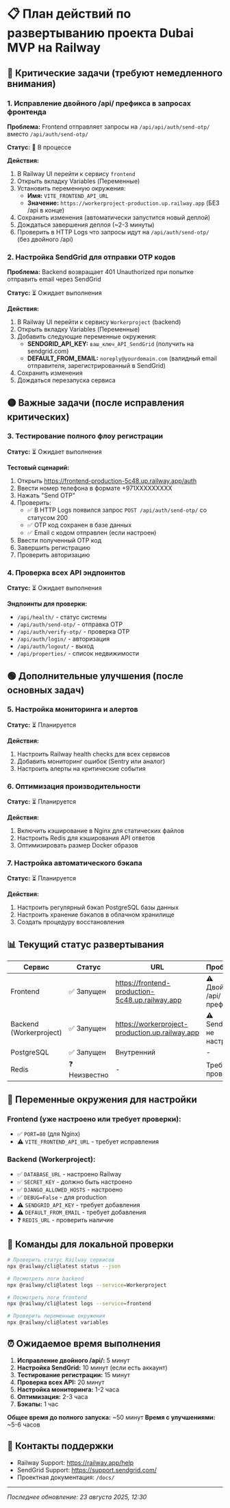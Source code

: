 # 📋 План действий по развертыванию проекта Dubai MVP на Railway

## 🔴 Критические задачи (требуют немедленного внимания)

### 1. Исправление двойного /api/ префикса в запросах фронтенда
**Проблема:** Frontend отправляет запросы на `/api/api/auth/send-otp/` вместо `/api/auth/send-otp/`

**Статус:** 🔄 В процессе

**Действия:**
1. В Railway UI перейти к сервису `frontend`
2. Открыть вкладку Variables (Переменные)
3. Установить переменную окружения:
   - **Имя:** `VITE_FRONTEND_API_URL`
   - **Значение:** `https://workerproject-production.up.railway.app` (БЕЗ /api в конце)
4. Сохранить изменения (автоматически запустится новый деплой)
5. Дождаться завершения деплоя (~2-3 минуты)
6. Проверить в HTTP Logs что запросы идут на `/api/auth/send-otp/` (без двойного /api)

### 2. Настройка SendGrid для отправки OTP кодов
**Проблема:** Backend возвращает 401 Unauthorized при попытке отправить email через SendGrid

**Статус:** ⏳ Ожидает выполнения

**Действия:**
1. В Railway UI перейти к сервису `Workerproject` (backend)
2. Открыть вкладку Variables (Переменные)
3. Добавить следующие переменные окружения:
   - **SENDGRID_API_KEY:** `ваш_ключ_API_SendGrid` (получить на sendgrid.com)
   - **DEFAULT_FROM_EMAIL:** `noreply@yourdomain.com` (валидный email отправителя, зарегистрированный в SendGrid)
4. Сохранить изменения
5. Дождаться перезапуска сервиса

## 🟡 Важные задачи (после исправления критических)

### 3. Тестирование полного флоу регистрации
**Статус:** ⏳ Ожидает выполнения

**Тестовый сценарий:**
1. Открыть https://frontend-production-5c48.up.railway.app/auth
2. Ввести номер телефона в формате +971XXXXXXXXX
3. Нажать "Send OTP"
4. Проверить:
   - ✅ В HTTP Logs появился запрос `POST /api/auth/send-otp/` со статусом 200
   - ✅ OTP код сохранен в базе данных
   - ✅ Email с кодом отправлен (если настроен)
5. Ввести полученный OTP код
6. Завершить регистрацию
7. Проверить авторизацию

### 4. Проверка всех API эндпоинтов
**Статус:** ⏳ Ожидает выполнения

**Эндпоинты для проверки:**
- `/api/health/` - статус системы
- `/api/auth/send-otp/` - отправка OTP
- `/api/auth/verify-otp/` - проверка OTP
- `/api/auth/login/` - авторизация
- `/api/auth/logout/` - выход
- `/api/properties/` - список недвижимости

## 🟢 Дополнительные улучшения (после основных задач)

### 5. Настройка мониторинга и алертов
**Статус:** ⏳ Планируется

**Действия:**
1. Настроить Railway health checks для всех сервисов
2. Добавить мониторинг ошибок (Sentry или аналог)
3. Настроить алерты на критические события

### 6. Оптимизация производительности
**Статус:** ⏳ Планируется

**Действия:**
1. Включить кэширование в Nginx для статических файлов
2. Настроить Redis для кэширования API ответов
3. Оптимизировать размер Docker образов

### 7. Настройка автоматического бэкапа
**Статус:** ⏳ Планируется

**Действия:**
1. Настроить регулярный бэкап PostgreSQL базы данных
2. Настроить хранение бэкапов в облачном хранилище
3. Создать процедуру восстановления

## 📊 Текущий статус развертывания

| Сервис | Статус | URL | Проблемы |
|--------|--------|-----|----------|
| Frontend | ✅ Запущен | https://frontend-production-5c48.up.railway.app | ⚠️ Двойной /api/ префикс |
| Backend (Workerproject) | ✅ Запущен | https://workerproject-production.up.railway.app | ⚠️ SendGrid не настроен |
| PostgreSQL | ✅ Запущен | Внутренний | - |
| Redis | ❓ Неизвестно | - | Требует проверки |

## 🔧 Переменные окружения для настройки

### Frontend (уже настроено или требует проверки):
- ✅ `PORT=80` (для Nginx)
- ⚠️ `VITE_FRONTEND_API_URL` - требует исправления

### Backend (Workerproject):
- ✅ `DATABASE_URL` - настроено Railway
- ✅ `SECRET_KEY` - должно быть настроено
- ✅ `DJANGO_ALLOWED_HOSTS` - настроено
- ✅ `DEBUG=False` - для production
- ⚠️ `SENDGRID_API_KEY` - требует добавления
- ⚠️ `DEFAULT_FROM_EMAIL` - требует добавления
- ❓ `REDIS_URL` - проверить наличие

## 📝 Команды для локальной проверки

```bash
# Проверить статус Railway сервисов
npx @railway/cli@latest status --json

# Посмотреть логи backend
npx @railway/cli@latest logs --service=Workerproject

# Посмотреть логи frontend
npx @railway/cli@latest logs --service=frontend

# Проверить переменные окружения
npx @railway/cli@latest variables
```

## ⏰ Ожидаемое время выполнения

1. **Исправление двойного /api/:** 5 минут
2. **Настройка SendGrid:** 10 минут (если есть аккаунт)
3. **Тестирование регистрации:** 15 минут
4. **Проверка всех API:** 20 минут
5. **Настройка мониторинга:** 1-2 часа
6. **Оптимизация:** 2-3 часа
7. **Бэкапы:** 1 час

**Общее время до полного запуска:** ~50 минут
**Время с улучшениями:** ~5-6 часов

## 🚨 Контакты поддержки

- Railway Support: https://railway.app/help
- SendGrid Support: https://support.sendgrid.com/
- Проектная документация: `/docs/`

---
*Последнее обновление: 23 августа 2025, 12:30*
